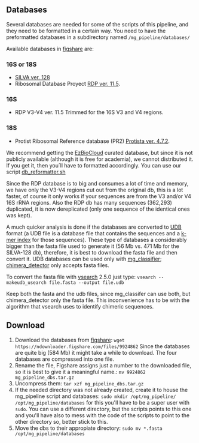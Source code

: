 ## Databases
Several databases are needed for some of the scripts of this pipeline, and they need to be formatted in a certain way.
You need to have the preformatted databases in a subdirectory named `/mg_pipeline/databases/`

Available databases in [figshare](https://figshare.com/account/home#/projects/27328) are:
### 16S or 18S
- [SILVA ver. 128](https://www.arb-silva.de)
- Ribosomal Database Proyect [RDP ver. 11.5](https://rdp.cme.msu.edu).
### 16S
- RDP V3-V4 ver. 11.5 Trimmed for the 16S V3 and V4 regions.
### 18S
- Protist Ribosomal Reference database (PR2) [Protista ver. 4.7.2](https://github.com/vaulot/pr2_database).

We recommend getting the [EzBioCloud](http://www.ezbiocloud.net/resources/pipelines) curated database, but since it is not publicly available (although it is free for academia), we cannot distributed it. If you get it, then you´ll have to formatted accordingly. You can use our script [db_reformatter.sh](https://github.com/GenomicaMicrob/db_reformatter)

Since the RDP database is to big and consumes a lot of time and memory, we have only the V3-V4 regions cut out from the original db, this is a lot faster, of course it only works if your sequences are from the V3 and/or V4 16S rRNA regions. Also the RDP db has many sequences (362,293) duplicated, it is now dereplicated (only one sequence of the identical ones was kept).  

A much quicker analysis is done if the databases are converted to [UDB](https://www.drive5.com/usearch/manual/udb_files.html) format (a UDB file is a database file that contains the sequences and a [k-mer index](https://en.wikipedia.org/wiki/K-mer) for those sequences). These type of databases a considerably bigger than the fasta file used to generate it (56 Mb vs. 471 Mb for the SILVA-128 db), therefore, it is best to download the fasta file and then convert it. UDB databases can be used only with [mg_classifier](https://github.com/GenomicaMicrob/mg_classifier); [chimera_detector](https://github.com/GenomicaMicrob/chimera_detector) only accepts fasta files.

To convert the fasta file with [vsearch](https://github.com/torognes/vsearch) 2.5.0 just type:
`vsearch --makeudb_usearch file.fasta --output file.udb`

Keep both the fasta and the udb files, since mg_classifer can use both, but chimera_detector only the fasta file. This inconvenience has to be with the algorithm that vsearch uses to identify chimeric sequences.

## Download

1. Download the databases from [figshare](https://figshare.com/articles/mg_pipeline_databases/5675242): `wget https://ndownloader.figshare.com/files/9924862` Since the databases are quite big (584 Mb) it might take a while to download. The four databases are compressed into one file.
2. Rename the file, Figshare assigns just a number to the downloaded file, so it is best to give it a meaningful name.: `mv 9924862 mg_pipeline_dbs.tar.gz` 
3. Uncompress them: `tar xzf mg_pipeline_dbs.tar.gz`
4. If the needed directory was not already created, create it to house the mg_pipeline script and databases: `sudo mkdir /opt/mg_pipeline/ /opt/mg_pipeline/databases` for this you'll have to be a super user with `sudo`. You can use a different directory, but the scripts points to this one and you'll have also to mess with the code of the scripts to point to the other directory so, better stick to this.
5. Move the dbs to their appropiate directory: `sudo mv *.fasta /opt/mg_pipeline/databases`
